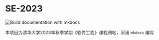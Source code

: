 # SE-2023
![Build documentation with mkdocs](https://github.com/LinLiuLab/SE-2023/workflows/Build%20documentation%20with%20mkdocs/badge.svg)

本项目为清华大学2023年秋季学期《软件工程》课程网站，采用 `mkdocs` 编写
